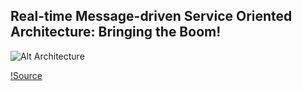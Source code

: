 ## Real-time Message-driven Service Oriented Architecture: Bringing the Boom!

![Alt Architecture](soa.png "Real-time Message-driven Service Oriented")

[!Source](https://www.mapr.com/blog/real-time-message-driven-service-oriented-architecture-bringing-boom)